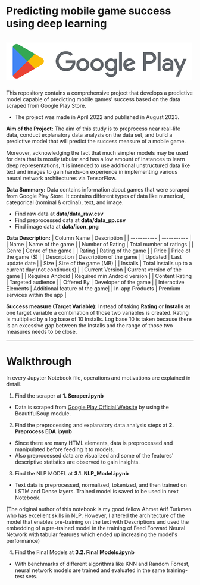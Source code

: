 # Predicting mobile game success using deep learning <br/><br/> ![Screenshot](data/GPLogo.png "Google Play Logo")

This repository contains a comprehensive project that develops a predictive model capable of predicting mobile games' success based on the data scraped from Google Play Store.

* The project was made in April 2022 and published in August 2023.

**Aim of the Project:**
The aim of this study is to preprocess near real-life data, conduct explanatory data analysis on the data set, and build a predictive model that will predict the success measure of a mobile game. 

Moreover, acknowledging the fact that much simpler models may be used for data that is mostly tabular and has a low amount of instances to learn deep representations, it is intended to use additional unstructured data like text and images to gain hands-on experience in implementing various neural network architectures via TensorFlow.

**Data Summary:**
Data contains information about games that were scraped from Google Play Store. It contains different types of data like numerical, categorical (nominal & ordinal), text, and image.

* Find raw data at **data/data_raw.csv**
* Find preprocessed data at **data/data_pp.csv**
* Find image data at **data/icon_png**


**Data Description:**
| Column Name          | Description |
| -----------          | ----------- |
| Name                 | Name of the game | 
| Number of Rating     | Total number of ratings |
| Genre                | Genre of the game |
| Rating               | Rating of the game |
| Price                | Price of the game ($) |
| Description          | Description of the game |
| Updated              | Last update date |
| Size                 | Size of the game (MB) |
| Installs             | Total installs up to a current day (not continuous) |
| Current Version      | Current version of the game |
| Requires Android     | Required min Android version |
| Content Rating	     | Targeted audience |
| Offered By	         | Developer of the game |
| Interactive Elements | Additional feature of the game|
| In-app Products      | Premium services within the app |

**Success measure (Target Variable):**
Instead of taking **Rating** or **Installs** as one target variable a combination of those two variables is created. Rating is multiplied by a log base of 10 Installs. Log base 10 is taken because there is an excessive gap between the Installs and the range of those two measures needs to be close.

---

# Walkthrough

In every Jupyter Notebook file, operations and motivations are explained in detail.

1. Find the scraper at **1. Scraper.ipynb**
* Data is scraped from [Google Play Official Website](https://play.google.com/) by using the BeautifulSoup module.
2. Find the preprocessing and explanatory data analysis steps at **2. Preprocess EDA.ipynb**
* Since there are many HTML elements, data is preprocessed and manipulated before feeding it to models. 
* Also preprocessed data are visualized and some of the features' descriptive statistics are observed to gain insights.
3. Find the NLP MODEL at **3.1. NLP_Model.ipynb**
* Text data is preprocessed, normalized, tokenized, and then trained on LSTM and Dense layers. Trained model is saved to be used in next Notebook.

(The original author of this notebook is my good fellow Ahmet Arif Turkmen who has excellent skills in NLP. However, I altered the architecture of the model that enables pre-training on the text with Descriptions and used the embedding of a pre-trained model in the training of Feed Forward Neural Network with tabular features which ended up increasing the model's performance)

4. Find the Final Models at **3.2. Final Models.ipynb**
* With benchmarks of different algorithms like KNN and Random Forrest, neural network models are trained and evaluated in the same training-test sets.
